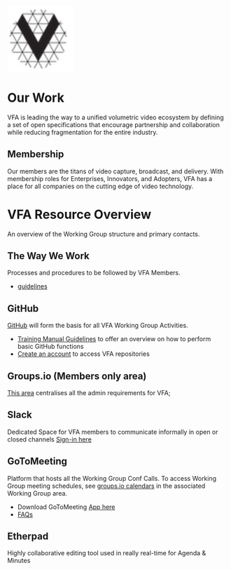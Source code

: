[<img src="./img/vfa_logo.PNG" alt="drawing" width="150"/>](https://www.volumetricformat.org/)

# Our Work
VFA is leading the way to a unified volumetric video ecosystem by defining a set of open specifications that encourage partnership and collaboration while reducing fragmentation for the entire industry.

## Membership
Our members are the titans of video capture, broadcast, and delivery.  With membership roles for Enterprises, Innovators, and Adopters, VFA has a place for all companies on the cutting edge of video technology. 

# VFA Resource Overview
An overview of the Working Group structure and primary contacts.

## The Way We Work
Processes and procedures to be followed by VFA Members. 
- [guidelines](https://github.com/volumetricformat/the_way_we_work/blob/proposal/Rules/the_way_we_work.md)

## GitHub 
[GitHub](https://github.com/volumetricformat) will form the basis for all VFA Working Group Activities.
- [Training Manual Guidelines](https://seanmcilroy29.github.io/training-manual/#/) to offer an overview on how to perform basic GitHub functions
- [Create an account](https://seanmcilroy29.github.io/training-manual/#/01_creating_an_account) to access VFA repositories

## Groups.io (Members only area)
[This area](https://volumetric.groups.io/g/main) centralises all the admin requirements for VFA;

## Slack 
Dedicated Space for VFA members to communicate informally in open or closed channels
[Sign-in here](https://slack.com/signin#/signin)

## GoToMeeting
Platform that hosts all the Working Group Conf Calls. To access Working Group meeting schedules, see [groups.io calendars](https://volumetric.groups.io/g/main/calendar) in the associated Working Group area.
- Download GoToMeeting [App here](https://global.gotomeeting.com/install)
- [FAQs](https://support.goto.com/meeting)

## Etherpad
Highly collaborative editing tool used in really real-time for Agenda & Minutes
